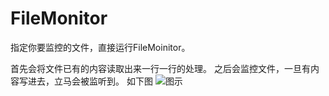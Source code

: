 # FileMonitor

指定你要监控的文件，直接运行FileMoinitor。

首先会将文件已有的内容读取出来一行一行的处理。
之后会监控文件，一旦有内容写进去，立马会被监听到。
如下图
![图示](https://github.com/vector4wang/quick-nodejs/blob/master/FileMonitor/filemoin.gif)
